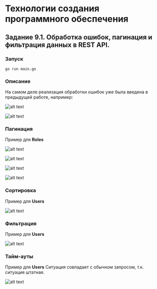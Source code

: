 # Технологии создания программного обеспечения
## Задание 9.1. Обработка ошибок, пагинация и фильтрация данных в REST API.

### Запуск
```
go run main.go
```

### Описание

На самом деле реализация обработки ошибок уже была введена в предыдущей работе, например:

![alt text](image.png)

![alt text](image-1.png)

### Пагинация

Пример для **Roles**

![alt text](image-2.png)

![alt text](image-3.png)

![alt text](image-4.png)

![alt text](image-5.png)

### Сортировка

Пример для **Users**

![alt text](image-6.png)

### Фильтрация

Пример для **Users**

![alt text](image-7.png)

### Тайм-ауты

Пример для **Users**
Ситуация совпадает с обычном запросом, т.к. ситуация штатная.

![alt text](image-8.png)